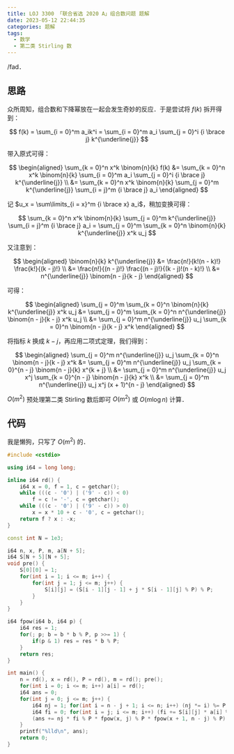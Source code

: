 ```yaml
---
title: LOJ 3300 「联合省选 2020 A」组合数问题 题解
date: 2023-05-12 22:44:35
categories: 题解
tags:
  - 数学
  - 第二类 Stirling 数
---
```


/fad．

<!-- more -->

## 思路

众所周知，组合数和下降幂放在一起会发生奇妙的反应．于是尝试将 $f(k)$ 拆开得到：

$$
f(k) = \sum_{i = 0}^m a_ik^i = \sum_{i = 0}^m a_i \sum_{j = 0}^i {i \brace j} k^{\underline{j}}
$$

带入原式可得：

$$
\begin{aligned}
  \sum_{k = 0}^n x^k \binom{n}{k} f(k)
  &= \sum_{k = 0}^n x^k \binom{n}{k} \sum_{i = 0}^m a_i \sum_{j = 0}^i {i \brace j} k^{\underline{j}} \\
  &= \sum_{k = 0}^n x^k \binom{n}{k} \sum_{j = 0}^m k^{\underline{j}} \sum_{i = j}^m {i \brace j} a_i
\end{aligned}
$$

记 $u_x = \sum\limits_{i = x}^m {i \brace x} a_i$，稍加变换可得：

$$
\sum_{k = 0}^n x^k \binom{n}{k} \sum_{j = 0}^m k^{\underline{j}} \sum_{i = j}^m {i \brace j} a_i = \sum_{j = 0}^m \sum_{k = 0}^n \binom{n}{k} k^{\underline{j}} x^k u_j
$$

又注意到：

$$
\begin{aligned}
  \binom{n}{k} k^{\underline{j}}
  &= \frac{n!}{k!(n - k)!} \frac{k!}{(k - j)!} \\
  &= \frac{n!}{(n - j)!} \frac{(n - j)!}{(k - j)!(n - k)!} \\
  &= n^{\underline{j}} \binom{n - j}{k - j}
\end{aligned}
$$

可得：

$$
\begin{aligned}
  \sum_{j = 0}^m \sum_{k = 0}^n \binom{n}{k} k^{\underline{j}} x^k u_j
  &= \sum_{j = 0}^m \sum_{k = 0}^n n^{\underline{j}} \binom{n - j}{k - j} x^k u_j \\
  &= \sum_{j = 0}^m n^{\underline{j}} u_j \sum_{k = 0}^n \binom{n - j}{k - j} x^k
\end{aligned}
$$

将指标 $k$ 换成 $k - j$，再应用二项式定理，我们得到：

$$
\begin{aligned}
  \sum_{j = 0}^m n^{\underline{j}} u_j \sum_{k = 0}^n \binom{n - j}{k - j} x^k
  &= \sum_{j = 0}^m n^{\underline{j}} u_j \sum_{k = 0}^{n - j} \binom{n - j}{k} x^{k + j} \\
  &= \sum_{j = 0}^m n^{\underline{j}} u_j x^j \sum_{k = 0}^{n - j} \binom{n - j}{k} x^k \\
  &= \sum_{j = 0}^m n^{\underline{j}} u_j x^j (x + 1)^{n - j}
\end{aligned}
$$

$O(m^2)$ 预处理第二类 Stirling 数后即可 $O(m^2)$ 或 $O(m \log n)$ 计算．

## 代码

我是懒狗，只写了 $O(m^2)$ 的．

```cpp
#include <cstdio>

using i64 = long long;

inline i64 rd() {
	i64 x = 0, f = 1, c = getchar();
	while (((c - '0') | ('9' - c)) < 0)
		f = c != '-', c = getchar();
	while (((c - '0') | ('9' - c)) > 0)
		x = x * 10 + c - '0', c = getchar();
	return f ? x : -x;
}

const int N = 1e3;

i64 n, x, P, m, a[N + 5];
i64 S[N + 5][N + 5];
void pre() {
	S[0][0] = 1;
	for(int i = 1; i <= m; i++) {
		for(int j = 1; j <= m; j++) {
			S[i][j] = (S[i - 1][j - 1] + j * S[i - 1][j] % P) % P;
		}
	}
}

i64 fpow(i64 b, i64 p) {
	i64 res = 1;
	for(; p; b = b * b % P, p >>= 1) {
		if(p & 1) res = res * b % P;
	}
	return res;
}

int main() {
	n = rd(), x = rd(), P = rd(), m = rd(); pre();
	for(int i = 0; i <= m; i++) a[i] = rd();
	i64 ans = 0;
	for(int j = 0; j <= m; j++) {
		i64 nj = 1; for(int i = n - j + 1; i <= n; i++) (nj *= i) %= P;
		i64 fi = 0; for(int i = j; i <= m; i++) (fi += S[i][j] * a[i] % P) %= P;
		(ans += nj * fi % P * fpow(x, j) % P * fpow(x + 1, n - j) % P) %= P;
	}
	printf("%lld\n", ans);
	return 0;
}
```
